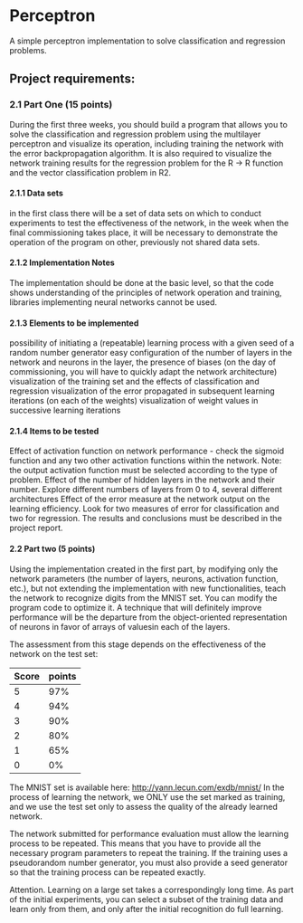 # Perceptron
A simple perceptron implementation to solve classification and regression problems.

## Project requirements:

### 2.1 Part One (15 points)
During the first three weeks, you should build a program that allows you to solve the classification and regression problem using the multilayer perceptron and visualize its operation, including training the network with the error backpropagation algorithm. It is also required to visualize the network training results for the regression problem for the R → R function and the vector classification problem in R2.

#### 2.1.1 Data sets
in the first class there will be a set of data sets on which to conduct experiments to test the effectiveness of the network,
in the week when the final commissioning takes place, it will be necessary to demonstrate the operation of the program on other, previously not shared data sets.
#### 2.1.2 Implementation Notes
The implementation should be done at the basic level, so that the code shows understanding of the principles of network operation and training, libraries implementing neural networks cannot be used.

#### 2.1.3 Elements to be implemented
possibility of initiating a (repeatable) learning process with a given seed of a random number generator
easy configuration of the number of layers in the network and neurons in the layer, the presence of biases (on the day of commissioning, you will have to quickly adapt the network architecture)
visualization of the training set and the effects of classification and regression
visualization of the error propagated in subsequent learning iterations (on each of the weights)
visualization of weight values ​​in successive learning iterations
#### 2.1.4 Items to be tested
Effect of activation function on network performance - check the sigmoid function and any two other activation functions within the network. Note: the output activation function must be selected according to the type of problem.
Effect of the number of hidden layers in the network and their number. Explore different numbers of layers from 0 to 4, several different architectures
Effect of the error measure at the network output on the learning efficiency. Look for two measures of error for classification and two for regression.
The results and conclusions must be described in the project report.

#### 2.2 Part two (5 points)
Using the implementation created in the first part, by modifying only the network parameters (the number of layers, neurons, activation function, etc.), but not extending the implementation with new functionalities, teach the network to recognize digits from the MNIST set. You can modify the program code to optimize it. A technique that will definitely improve performance will be the departure from the object-oriented representation of neurons in favor of arrays of values ​​in each of the layers.

The assessment from this stage depends on the effectiveness of the network on the test set:

|Score|points|
|-----|------|
|5    |   97%|
|4    |   94%|
|3    |   90%|
|2    |   80%|
|1    |   65%|
|0    |    0%|

The MNIST set is available here: http://yann.lecun.com/exdb/mnist/ In the process of learning the network, we ONLY use the set marked as training, and we use the test set only to assess the quality of the already learned network.

The network submitted for performance evaluation must allow the learning process to be repeated. This means that you have to provide all the necessary program parameters to repeat the training. If the training uses a pseudorandom number generator, you must also provide a seed generator so that the training process can be repeated exactly.

Attention. Learning on a large set takes a correspondingly long time. As part of the initial experiments, you can select a subset of the training data and learn only from them, and only after the initial recognition do full learning.
